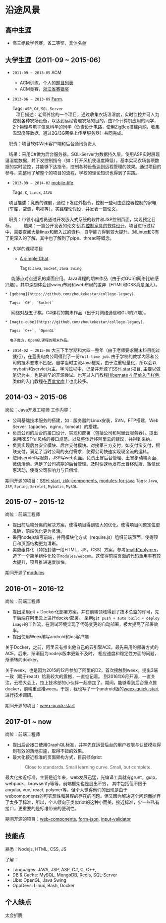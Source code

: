 # 沿途风景

## 高中生涯
  * 高三组数学竞赛，省二等奖，[具体名单](https://zhoukekestar.github.io/assets/2011_math.html)

## 大学生涯（2011-09 ~ 2015-06）
  * `2011-09 ~ 2013-05` ACM
    * ACM训练，个人的[题目列表](http://acm.tzc.edu.cn/acmhome/userDetail.do?userName=zhoukeke)
    * ACM竞赛，[浙江省赛银奖](http://acm.tzc.edu.cn/acmhome/heroList.do?method=showTeamList&year=2013)
  * `2013-06 ~ 2013-09` [Farm](https://github.com/zhoukekestar/college-legacy).

    Tags: `ASP`, `C#`, `SQL-Server`<br>
    项目描述：老师外接的一个项目，通过收集农场温湿度，实时监控并可人为控制各种农场设备，以达到远程管理农场的目的。由2个计算机应用的同学，
    2个物理与电子信息科学的同学（负责设计电路，使用ZigBee搭建内网，收集温湿度等数据，通过2G/3G网络上传至服务器）共同完成。

    职责：项目软件Web客户端和后台通讯负责人

    结果：采用C#做为后台服务器，SQL-Server为数据持久层，使用ASP实时展现温湿度数据，并下发控制指令（如：打开风机使温度降低）。基本实现农场各项数据的实时监控，并能够下达指令，控制各种设备达到远程管理的效果。通过项目的参与，完整地了解整个的项目的流程，学校的理论知识也得到了实践。
    
  * `2013-09 ~ 2014-02` [mobile-life](https://github.com/zhoukekestar/MobileLife).

    Tags: `C`, `Linux`, `JAVA`

    项目描述：竞赛的课题，通过下发红外指令，控制一些可由遥控器控制的家电（车库，空调，电视等）。实践理论假设，并发表一篇论文。

    职责：带领小组成员通过开发嵌入式系统的软件和JSP控制页面，实现预定目标。
    
    结果：一篇公开发表的论文:[远程控制家具的软件设计](http://d.wanfangdata.com.cn/Periodical/hljkjxx201511146)。项目进行过程中，需要查阅大量linux和嵌入式的资料，自学能力得到较大提升。对Linux和C有了更深入的了解，其中也了解到了pipe、thread等概念。

  * 大学的课程项目
    * [A simple Chat](https://github.com/zhoukekestar/college-legacy).

      Tags: `Java`, `Socket`, `Java Swing`

      能够点对点通讯的桌面应用。Java课程的期末作品（由于对GUI和网络比较感兴趣）。其中深刻体会到swing布局和web布局的差异（HTML和CSS真是强大）。

    * [gobang](https://github.com/zhoukekestar/college-legacy).

      Tags: `C#`, `Socket`

      网络对战五子棋。C#课程的期末作品（出于对网络通信和GUI的兴趣）。

    * [magic-cube](https://github.com/zhoukekestar/college-legacy).

      Tags: `C++`, `OpenGL`

      电子魔方，OpenGL课程的期末作品。

  * `2014-02 ~ 2015-06` 大三下半学期和大四一整年（由于老师要求期末科目能过就行），在蓝麦电商公司得到了一份`full-time job`.
    由于学校的教学内容和公司的技术要求不匹配，自学当时主流Java框架，由于注重轻量化，所以会以mybatis和servlet为主。学习过程中，记录并开源了[SSH-start](https://github.com/zhoukekestar/SSH-Start)项目, 主要以做笔记为主，也是最早的开源尝试。也写过入门教程[Hibernate 4 简单入门样例](https://wenku.baidu.com/view/bfc233a9700abb68a882fb13.html), 类似的入门教程在[百度文库](https://wenku.baidu.com/u/STERERLEL)上也比较多。

## 2014-03 ~ 2015-06
岗位：Java开发工程师
工作内容：
* 公司基础技术服务的搭建，如：服务器的Linux安装，SVN，FTP搭建，Web Server（apache，nginx，tomcat）的搭建。
* 负责公司的后台的接口设计、实现和部署（包括公司和阿里云服务器）。提出采用RESTful风格的接口规范，以及整体迁移阿里云的建议，并得到采纳。
* 负责实现后台安全模块、后台支付模块。对接第三方支付，如支付宝支付，银联支付，满足了当时公司的支付需求，使得公司快速实现现金流的运转。
* 使用servlet写服务，JSP写web页面。负责土冒后台管理、土冒移动端页面、微信活动。满足了公司初期的后台管理。及时快速地发布土冒移动版、微信优惠活动，使得公司影响力与日俱增。

期间开源的项目：[SSH-start](https://github.com/zhoukekestar/SSH-Start), [zkk-components](https://github.com/zhoukekestar/zkk-components), [modules-for-java](https://github.com/zhoukekestar/modules-for-java) Tags: `Java`, `JSP`, `Spring`, `Servlet`, `Mybatis`, `MySQL`.

## 2015-07 ~ 2015-12
岗位：前端工程师
* 提出前后端分离的解决方案，使得项目得到较大的优化。使得项目问题定位更准确，前端优化更为灵活。
* 采用nodejs编写前端，并用模块化方式（require.js）组织前端页面。使得项目和页面结构更为清晰。
* 实施组件化（特指封装一段HTML，JS，CSS）方案，参考[tmall和polymer](https://github.com/tmallfe/tmallfe.github.io/issues/34)，造了一个简单组件化轮子`modules/webcom`。这使得前端页面的代码重用率有较大提升，项目推进速度加快。

期间开源了[modules](https://github.com/zhoukekestar/modules)

## 2016-01 ~ 2016-12
岗位：前端工程师
* 提出采用git + Docker化部署方案，并在前端领域得到了技术总监的许可，先于后端在阿里云上进行docker部署。
  采用`git push + auto build + deploy image`的工作流，在测试环境实现了代码变更的自动部署，极大提高了部署效率。
* 提出使用Weex编写android和ios客户端

关于Docker，之前，阿里云有推出他自己的云引擎ACE，最先采用的部署方式的ACE，后来，渐渐因为nodejs版本更新不及时，
相应速度和稳定性方面的问题，渐渐转向docker。


关于weex，也是因为2015的12月参加了阿里的D2，首次接触到weex，提出3端一致（晚于react）给我较大的震撼，一直惦记着。
到2016年6月开源，一直关注，云栖大会上，拉上技术部的小伙伴一起参加了。期间，能够看到后台重点推docker，前端重点推weex。于是，我也写了一个android版的[weex-quick-start](https://github.com/zhoukekestar/weex-quick-start)进行技术调研。


期间开源的项目：[weex-quick-start](https://github.com/zhoukekestar/weex-quick-start)


## 2017-01 ~ now
岗位：前端工程师
* 提出后台接口使用GraphQL标准，并率先在运营后台的用户权限与认证模块得到有效的落地实施，取得不错的效果。
* 最大化接近标准的页面架构方式，目前倾向riot
  > Close to standards.
  > Small learning curve.
  > Small, but complete.

最大化接近标准，主要是近年来，web发展迅猛，光编译工具就有grunt，gulp，webpack，browserify等等，前端框架也是层出不穷，
其中包括但不限于angular, vue, react, polymer等，但个人觉得他们的出现是由于webcomponents的可实现性和兼容的存在的问题。但又因为解决这个问题而抛弃了太多了标准，所以，个人倾向于类似riot的这种小而美，接近标准，少一些私有接口，更重要的是标准带来的便利性。

期间开源的项目：[web-components](https://github.com/zhoukekestar/webcomponents), [form-json](https://github.com/zhoukekestar/form-json), [input-validator](https://github.com/zhoukekestar/input-validator)

## 技能点
熟悉：Nodejs, HTML, CSS, JS

了解：
  * Languages: JAVA, JSP, ASP, C#, C, C++,
  * DB & Cache: MySQL, MongoDB, Redis, SQL-Server
  * Libs: OpenGL, Java Swing
  * OppDevs: Linux, Bash, Docker

## 个人缺点
太会折腾
